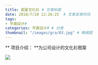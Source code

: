 ```yaml
---
title: 超星文化衫 # 文章标题  
date: 2018/7/10 12:26:25  # 文章发表时间
tags:
- 平面设计#
categories: 平面设计# # 分类
thumbnail: "/images/gra/03.jpg" # 略缩图
---
```

** 项目介绍： **为公司设计的文化衫图案

![](https://upload-images.jianshu.io/upload_images/1529765-a59f5a8c0ea8d447.jpg?imageMogr2/auto-orient/strip%7CimageView2/2/w/1240)

